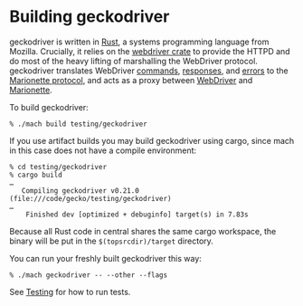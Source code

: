 Building geckodriver
====================

geckodriver is written in [Rust], a systems programming language
from Mozilla.  Crucially, it relies on the [webdriver crate] to
provide the HTTPD and do most of the heavy lifting of marshalling
the WebDriver protocol. geckodriver translates WebDriver [commands],
[responses], and [errors] to the [Marionette protocol], and acts
as a proxy between [WebDriver] and [Marionette].

To build geckodriver:

	% ./mach build testing/geckodriver

If you use artifact builds you may build geckodriver using cargo,
since mach in this case does not have a compile environment:

	% cd testing/geckodriver
	% cargo build
	…
	   Compiling geckodriver v0.21.0 (file:///code/gecko/testing/geckodriver)
	…
	    Finished dev [optimized + debuginfo] target(s) in 7.83s

Because all Rust code in central shares the same cargo workspace,
the binary will be put in the `$(topsrcdir)/target` directory.

You can run your freshly built geckodriver this way:

	% ./mach geckodriver -- --other --flags

See [Testing](Testing.html) for how to run tests.

[Rust]: https://www.rust-lang.org/
[webdriver crate]: https://crates.io/crates/webdriver
[commands]: https://docs.rs/webdriver/newest/webdriver/command/
[responses]: https://docs.rs/webdriver/newest/webdriver/response/
[errors]: https://docs.rs/webdriver/newest/webdriver/error/enum.ErrorStatus.html
[Marionette protocol]: /testing/marionette/doc/marionette/Protocol.html
[WebDriver]: https://w3c.github.io/webdriver/
[Marionette]: /testing/marionette/doc/marionette

